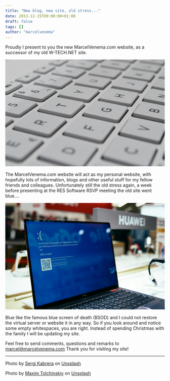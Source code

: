 ```yaml
---
title: "New blog, new site, old stress..."
date: 2013-12-15T09:00:00+01:00
draft: false
tags: []
author: "marcelvenema"
---
```


Proudly I present to you the new MarcelVenema.com website, as a successor of my old W-TECH.NET site. 

![New blog](title.jpg)

The MarcelVenema.com website will act as my personal website, with hopefully lots of information, blogs and other useful stuff for my fellow friends and colleagues. Unfortunately still the old stress again, a week before presenting at the RES Software RSVP meeting the old site went blue…. 

![BSOD](maxim-tolchinskiy-SA-gNINw0Q4-unsplash.jpg)

Blue like the famous blue screen of death (BSOD) and I could not restore the virtual server or website it in any way. So if you look around and notice some empty whitespaces, you are right. Instead of spending Christmas with the family I will be updating my site.

Feel free to send comments, questions and remarks to marcel@marcelvenema.com Thank you for visiting my site!

---

Photo by <a href="https://unsplash.com/@skabrera?utm_content=creditCopyText&utm_medium=referral&utm_source=unsplash">Sergi Kabrera</a> on <a href="https://unsplash.com/photos/white-computer-keyboard-2xU7rYxsTiM?utm_content=creditCopyText&utm_medium=referral&utm_source=unsplash">Unsplash</a>

Photo by <a href="https://unsplash.com/@shaikhulud?utm_content=creditCopyText&utm_medium=referral&utm_source=unsplash">Maxim Tolchinskiy</a> on <a href="https://unsplash.com/photos/black-laptop-computer-on-white-table-SA-gNINw0Q4?utm_content=creditCopyText&utm_medium=referral&utm_source=unsplash">Unsplash</a>
    